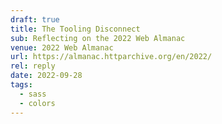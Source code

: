 ```yaml
---
draft: true
title: The Tooling Disconnect
sub: Reflecting on the 2022 Web Almanac
venue: 2022 Web Almanac
url: https://almanac.httparchive.org/en/2022/
rel: reply
date: 2022-09-28
tags:
  - sass
  - colors
---
```


